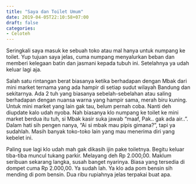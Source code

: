 ```yaml
---
title: "Saya dan Toilet Umum"
date: 2019-04-05T22:10:58+07:00
draft: false
categories:
- Celoteh
---
```


Seringkali saya masuk ke sebuah toko atau mal hanya untuk numpang ke toilet. Yup tujuan saya jelas, cuma numpang menyalurkan beban dan memberi kelegaan batin dan jasmani kepada tubuh ini. Setelahnya ya udah keluar lagi aja.

Salah satu rintangan berat biasanya ketika berhadapan dengan Mbak dari mini market ternama yang ada hampir di setiap sudut wilayah Bandung dan sekitarnya. Ada 2 tuh yang biasanya sebelah-sebelahan atau saling berhadapan dengan nuansa warna yang hampir sama, merah biru kuning. Untuk mini market yang lain gak tau, belum pernah coba. Nanti deh diupdate kalo udah nyoba. Nah biasanya klo numpang ke toilet ke mini market berdua itu tuh, si Mbak kasir suka jawab “maaf, Pak.. gak ada air..”. Dalam hati sih pengen nanya, “Ai si mbak mau pipis gimana?”, tapi ya sudahlah. Masih banyak toko-toko lain yang mau menerima diri yang kebelet ini.

Paling sue lagi klo udah mah gak dikasih ijin pake toiletnya. Begitu keluar tiba-tiba muncul tukang parkir. Melayang deh Rp 2.000,00. Maklum seribuan sekarang langka, susah banget nyarinya. Biasa yang tersedia di dompet cuma Rp 2.000,00. Ya sudah lah. Ya klo ada pom bensin sih mending di pom bensin. Dua ribu rupiahnya jelas terpakai buat apa.